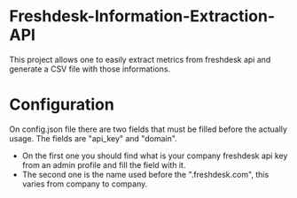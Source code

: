 # Freshdesk-Information-Extraction-API
This project allows one to easily extract metrics from freshdesk api and generate a CSV file with those informations.

# Configuration
On config.json file there are two fields that must be filled before the actually usage. The fields are "api_key" and "domain".
  - On the first one you should find what is your company freshdesk api key from an admin profile and fill the field with it.
  - The second one is the name used before the ".freshdesk.com", this varies from company to company.
